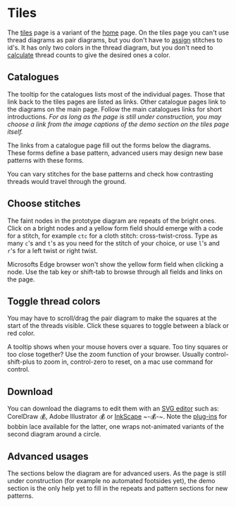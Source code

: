 Tiles
=====

The [tiles] page is a variant of the [home] page.
On the tiles page you can't use thread diagrams as pair diagrams,
but you don't have to [assign] stitches to id's.
It has only two colors in the thread diagram,
but you don't need to [calculate] thread counts
to give the desired ones a color.

[tiles]: /GroundForge/tiles
[home]: /GroundForge
[assign]: /GroundForge/help/Choose-Stitches#assign-stitches
[calculate]: /GroundForge/help/Thread-Colors


Catalogues
----------
The tooltip for the catalogues lists most of the individual pages.
Those that link back to the tiles pages are listed as links.
Other catalogue pages link to the diagrams on the main page.
Follow the main catalogues links for short introductions.
_For as long as the page is still under construction,
you may choose a link from the image captions of the demo section
on the tiles page itself._

The links from a catalogue page fill out the forms below the diagrams.
These forms define a base pattern, advanced users may design
new base patterns with these forms.

You can vary stitches for the base patterns and check how
contrasting threads would travel through the ground.


Choose stitches
---------------
The faint nodes in the prototype diagram are repeats of the bright ones.
Click on a bright nodes and a yellow form field should emerge with a code
for a stitch, for example `ctc` for a cloth stitch: cross-twist-cross.
Type as many `c`'s and `t`'s as you need for the stitch of your choice,
or use `l`'s and `r`'s for a left twist or right twist.

Microsofts Edge browser won't show the yellow form field when clicking a node.
Use the tab key or shift-tab to browse through all fields and links on the page.

Toggle thread colors
--------------------
You may have to scroll/drag the pair diagram to make
the squares at the start of the threads visible.
Click these squares to toggle between a black or red color.

A tooltip shows when your mouse hovers over a square. 
Too tiny squares or too close together? Use the zoom function of your browser.
Usually control-shift-plus to zoom in, control-zero to reset,
on a mac use command for control.

Download
--------
You can download the diagrams to edit them with an [SVG editor] such as:
CorelDraw 💰, Adobe Illustrator 💰 or [InkScape](http://www.inkscape.org/) ~-💰-~.
Note the [plug-ins] for bobbin lace available for the latter,
one wraps not-animated variants of the second diagram around a circle.

[plug-ins]: https://d-bl.github.io/inkscape-bobbinlace/
[SVG editor]: https://en.wikipedia.org/wiki/Comparison_of_vector_graphics_editors#File_format_support

Advanced usages
---------------
The sections below the diagram are for advanced users.
As the page is still under construction (for example no automated footsides yet),
the demo section is the only help yet to fill in the repeats and pattern sections
for new patterns. 